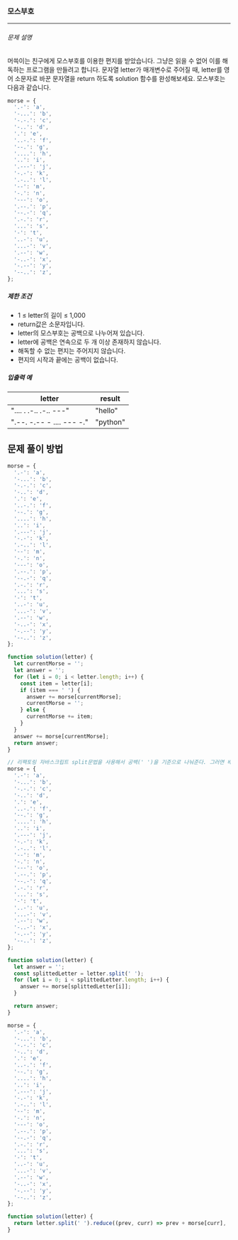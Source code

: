 ### 모스부호

---

###### 문제 설명

머쓱이는 친구에게 모스부호를 이용한 편지를 받았습니다. 그냥은 읽을 수 없어 이를 해독하는 프로그램을 만들려고 합니다. 문자열 letter가 매개변수로 주어질 때, letter를 영어 소문자로 바꾼 문자열을 return 하도록 solution 함수를 완성해보세요.
모스부호는 다음과 같습니다.

```javascript
morse = {
  '.-': 'a',
  '-...': 'b',
  '-.-.': 'c',
  '-..': 'd',
  '.': 'e',
  '..-.': 'f',
  '--.': 'g',
  '....': 'h',
  '..': 'i',
  '.---': 'j',
  '-.-': 'k',
  '.-..': 'l',
  '--': 'm',
  '-.': 'n',
  '---': 'o',
  '.--.': 'p',
  '--.-': 'q',
  '.-.': 'r',
  '...': 's',
  '-': 't',
  '..-': 'u',
  '...-': 'v',
  '.--': 'w',
  '-..-': 'x',
  '-.--': 'y',
  '--..': 'z',
};
```

##### 제한 조건

- 1 ≤ letter의 길이 ≤ 1,000
- return값은 소문자입니다.
- letter의 모스부호는 공백으로 나누어져 있습니다.
- letter에 공백은 연속으로 두 개 이상 존재하지 않습니다.
- 해독할 수 없는 편지는 주어지지 않습니다.
- 편지의 시작과 끝에는 공백이 없습니다.

##### 입출력 예

| letter                    | result   |
| ------------------------- | -------- |
| ".... . .-.. .-.. ---"    | "hello"  |
| ".--. -.-- - .... --- -." | "python" |

## 문제 풀이 방법

```javascript
morse = {
  '.-': 'a',
  '-...': 'b',
  '-.-.': 'c',
  '-..': 'd',
  '.': 'e',
  '..-.': 'f',
  '--.': 'g',
  '....': 'h',
  '..': 'i',
  '.---': 'j',
  '-.-': 'k',
  '.-..': 'l',
  '--': 'm',
  '-.': 'n',
  '---': 'o',
  '.--.': 'p',
  '--.-': 'q',
  '.-.': 'r',
  '...': 's',
  '-': 't',
  '..-': 'u',
  '...-': 'v',
  '.--': 'w',
  '-..-': 'x',
  '-.--': 'y',
  '--..': 'z',
};

function solution(letter) {
  let currentMorse = '';
  let answer = '';
  for (let i = 0; i < letter.length; i++) {
    const item = letter[i];
    if (item === ' ') {
      answer += morse[currentMorse];
      currentMorse = '';
    } else {
      currentMorse += item;
    }
  }
  answer += morse[currentMorse];
  return answer;
}
```

```javascript
// 리팩토링 자바스크립트 split문법을 사용해서 공백(' ')을 기준으로 나눠준다. 그러면 배열이 생성되고  그 배열을 하나씩 꺼내어 객체에서 찾는 방법을 사용함.
morse = {
  '.-': 'a',
  '-...': 'b',
  '-.-.': 'c',
  '-..': 'd',
  '.': 'e',
  '..-.': 'f',
  '--.': 'g',
  '....': 'h',
  '..': 'i',
  '.---': 'j',
  '-.-': 'k',
  '.-..': 'l',
  '--': 'm',
  '-.': 'n',
  '---': 'o',
  '.--.': 'p',
  '--.-': 'q',
  '.-.': 'r',
  '...': 's',
  '-': 't',
  '..-': 'u',
  '...-': 'v',
  '.--': 'w',
  '-..-': 'x',
  '-.--': 'y',
  '--..': 'z',
};

function solution(letter) {
  let answer = '';
  const splittedLetter = letter.split(' ');
  for (let i = 0; i < splittedLetter.length; i++) {
    answer += morse[splittedLetter[i]];
  }

  return answer;
}
```

```javascript
morse = {
  '.-': 'a',
  '-...': 'b',
  '-.-.': 'c',
  '-..': 'd',
  '.': 'e',
  '..-.': 'f',
  '--.': 'g',
  '....': 'h',
  '..': 'i',
  '.---': 'j',
  '-.-': 'k',
  '.-..': 'l',
  '--': 'm',
  '-.': 'n',
  '---': 'o',
  '.--.': 'p',
  '--.-': 'q',
  '.-.': 'r',
  '...': 's',
  '-': 't',
  '..-': 'u',
  '...-': 'v',
  '.--': 'w',
  '-..-': 'x',
  '-.--': 'y',
  '--..': 'z',
};

function solution(letter) {
  return letter.split(' ').reduce((prev, curr) => prev + morse[curr], '');
}
```
